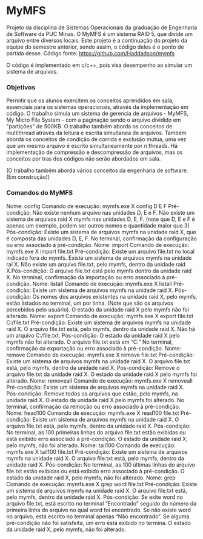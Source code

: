 ﻿# MyMFS
Projeto da disciplina de Sistemas Operacionais da graduação de Engenharia de Software da PUC Minas.
O MyMFS é um sistema RAID 5, que divide um arquivo entre diversos locais. Este projeto é a continuação do projeto da equipe do semestre anterior, sendo assim, o código deles é o ponto de partida desse.
Código fonte: https://github.com/Haddadson/mymfs

O código é implementado em c/c++, pois visa desempenho ao simular um sistema de arquivos.

### Objetivos

Permitir que os alunos exercitem os conceitos aprendidos em sala, essenciais para os sistemas operacionais, através da implementação em código. O trabalho simula um sistema de gerencia de arquivos - MyMFS, My Micro File System - com a paginação sendo o arquivo dividido em "partições" de 500KB. O trabalho também aborda os conceitos de multithread através da leitura e escrita simultanea de arquivos. Também aborda os conceitos de condição de corrida e exclusão mútua, uma vez que um mesmo arquivo é escrito simultaneamente por n threads. Há implementação de compressão e descompressão de arquivos, mas os conceitos por tras dos códigos não serão abordados em sala.

(O trabalho também aborda vários conceitos da engenharia de software. (Em construção))

### Comandos do MyMFS

Nome: config
Comando de execução: mymfs.exe X config D E F
Pré-condição: Não existe nenhum arquivo nas unidades D, E e F. Não existe um sistema de arquivos raid
X mymfs nas unidades D, E, F. (note que D, E e F é apenas um exemplo, podem ser outros nomes e
quantidade maior que 3)
Pós-condição: Existe um sistema de arquivos mymfs na unidade raid X, que é composta das unidades D,
E, F. No terminal, confirmação da configuração ou erro associado à pré-condição.
Nome: import
Comando de execução: mymfs.exe X import file.txt
Pré-condição: Existe um arquivo file.txt no local indicado fora do mymfs. Existe um sistema de arquivos
mymfs na unidade rai X. Não existe um arquivo file.txt, pelo mymfs, dentro da unidade raid X.Pós-condição: O arquivo file.txt está pelo mymfs dentro da unidade raid X. No terminal, confirmação da
importação ou erro associado à pré-condição.
Nome: listall
Comando de execução: mymfs.exe X listall
Pré-condição: Existe um sistema de arquivos mymfs na unidade raid X.
Pós-condição: Os nomes dos arquivos existentes na unidade raid X, pelo mymfs, estão listados no
terminal, um por linha. (Note que são os arquivos percebidos pelo usuário). O estado da unidade raid X
pelo mymfs não foi alterado.
Nome: export
Comando de execução: mymfs.exe X export file.txt C:/file.txt
Pré-condição: Existe um sistema de arquivos mymfs na unidade raid X. O arquivo file.txt está, pelo
mymfs, dentro da unidade raid X. Não há um arquivo C:/file.txt.
Pós-condição: O estado da unidade raid X pelo mymfs não foi alterado. O arquivo file.txt está em “C:”
No terminal, confirmação da exportação ou erro associado à pré-condição.
Nome: remove
Comando de execução: mymfs.exe X remove file.txt
Pré-condição: Existe um sistema de arquivos mymfs na unidade raid X. O arquivo file.txt está, pelo
mymfs, dentro da unidade raid X.
Pós-condição: Remove o arquivo file.txt da unidade raid X. O estado da unidade raid X pelo mymfs foi
alterado.
Nome: removeall
Comando de execução: mymfs.exe X removeall
Pré-condição: Existe um sistema de arquivos mymfs na unidade raid X.
Pós-condição: Remove todos os arquivos que estão, pelo mymfs, na unidade raid X. O estado da unidade
raid X pelo mymfs foi alterado. No terminal, confirmação da remoção ou erro associado à pré-condição.
Nome: head100
Comando de execução: mymfs.exe X read100 file.txt
Pré-condição: Existe um sistema de arquivos mymfs na unidade raid X. O arquivo file.txt está, pelo
mymfs, dentro da unidade raid X.
Pós-condição: No terminal, as 100 primeiras linhas do arquivo file.txt estão exibidas ou está exibido erro
associado à pré-condição. O estado da unidade raid X, pelo mymfs, não foi alterado.
Nome: tail100
Comando de execução: mymfs.exe X tail100 file.txt
Pré-condição: Existe um sistema de arquivos mymfs na unidade raid X. O arquivo file.txt está, pelo
mymfs, dentro da unidade raid X.
Pós-condição: No terminal, as 100 últimas linhas do arquivo file.txt estão exibidas ou está exibido erro
associado à pré-condição. O estado da unidade raid X, pelo mymfs, não foi alterado.
Nome: grep
Comando de execução: mymfs.exe X grep word file.txt
Pré-condição: Existe um sistema de arquivos mymfs na unidade raid X. O arquivo file.txt está, pelo
mymfs, dentro da unidade raid X.
Pós-condição: Se exite word no arquivo file.txt, está escrito no terminal “Encontrado” seguido do
número da primeira linha do arquivo no qual word foi encontrado. Se não existe word no arquivo, está
escrito no terminal apenas “Não encontrado”. Se alguma pré-condição não foi satisfeita, um erro está
exibido no termina. O estado da unidade raid X, pelo mymfs, não foi alterado.
